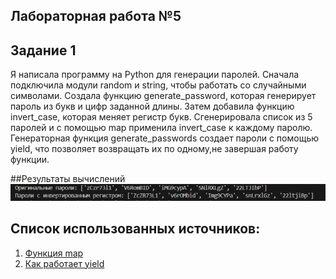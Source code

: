 ﻿## Лабораторная работа №5

## Задание 1
Я написала программу на Python для генерации паролей. Сначала подключила модули random и string, чтобы работать со случайными символами. Создала функцию generate_password, которая генерирует пароль из букв и цифр заданной длины. Затем добавила функцию invert_case, которая меняет регистр букв.
Сгенерировала список из 5 паролей и с помощью map применила invert_case к каждому паролю. Генераторная функция generate_passwords создает пароли с помощью yield, что позволяет возвращать их по одному,не завершая работу функции.

##Результаты вычислений
![alt text](image.png)
## Список использованных источников:
1. [Функция map](https://docs.python.org/3/howto/functional.html)
2. [Как работает yield](https://www.google.com/url?sa=t&source=web&rct=j&opi=89978449&url=https://sky.pro/wiki/python/chto-takoe-yield-v-python-i-kak-ego-ispolzovat/&ved=2ahUKEwj5tZyGvIaMAxVRIBAIHZpUIGAQFnoECBUQAQ&usg=AOvVaw39LaXeVkdZrkvWhfdnYQF3)
